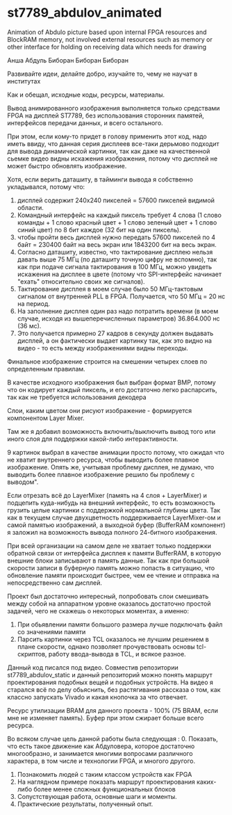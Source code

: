 # st7789_abdulov_animated

Animation of Abdulo picture based upon internal FPGA resources and BlockRAM memory, not involved external resources such as memory or other interface for holding on receiving data which needs for drawing

Анша Абдуль
Биборан
Биборан
Биборан

Развивайте идеи, делайте добро, изучайте то, чему не научат в институтах

Как и обещал, исходные коды, ресурсы, материалы.

Вывод анимированного изображения выполняется только средствами FPGA на дисплей ST7789, без использования сторонних памятей, интерфейсов передачи данных, и всего остального. 

При этом, если кому-то придет в голову применить этот код, надо иметь ввиду, что данная серия дисплеев все-таки дерьмово подходит для вывода динамической картинки, так как даже на качественной сьемке видео видны искажения изображения, потому что дисплей не может быстро обновлять изображение.

Хотя, если верить даташиту, в тайминги вывода я собственно укладывался, потому что:

1. дисплей содержит 240x240 пикселей = 57600 пикселей видимой области. 
2. Командный интерфейс на каждый пиксель требует 4 слова (1 слово команды + 1 слово красный цвет + 1 слово зеленый цвет + 1 слово синий цвет) по 8 бит каждое (32 бит на один пиксель). 
3. чтобы пройти весь дисплей нужно передать 57600 пикселей по 4 байт = 230400 байт на весь экран или 1843200 бит на весь экран. 
4. Согласно даташиту, известно, что тактирование дисплею нельзя давать выше 75 МГц (по даташиту точную цифру не вспомню), так как при подаче сигнала тактирования в 100 МГц, 
можно увидеть искажения на дисплее в цвете (потому что SPI-интерфейс начинает "ехать" относительно своих же сигналов). 
5. Тактирование дисплея в моем случае было 50 МГц-тактовым сигналом от внутренней PLL в FPGA. Получается, что 50 МГц = 20 нс на период. 
6. На заполнение дисплея один раз надо потратить времени (в моем случае, исходя из вышеперечисленных параметров) 36.864.000 нс (36 мс). 
7. Это получается примерно 27 кадров в секунду должен выдавать дисплей, а он фактически выдает картинку так, как это видно на видео - то есть между изображениями видны переходы. 

Финальное изображение строится на смешении четырех слоев по определенным правилам. 

В качестве исходного изображения был выбран формат BMP, потому что он кодирует каждый пиксель, и его достаточно легко распарсить, так как не требуется использования декодера

Слои, каким цветом они рисуют изображение - формируется компонентом Layer Mixer. 

Там же я добавил возможность включить/выключить вывод того или иного слоя для поддержки какой-либо интерактивности. 

9 картинок выбрал в качестве анимации просто потому, что ожидал что не хватит внутреннего ресурса, чтобы выводить более плавное изображение. Опять же, учитывая проблему дисплея, не думаю, что выводить более плавное изображение решило бы проблему с выводом". 

Если отрезать всё до LayerMixer (память на 4 слоя + LayerMixer) и подцепить куда-нибудь на внешний интерфейс, то есть возможность грузить целые картинки с поддержкой нормальной глубины цвета. 
Так как в текущем случае двухцветность поддерживается LayerMixer-ом и самой памятью изображений, а выходной буфер (BufferRAM компонент) я заложил на возможность вывода полного 24-битного изображения. 

При всей организации на самом деле не хватает только поддержки обратной связи от интерфейса дисплея к памяти BufferRAM, в которую внешние блоки записывают в память данные. Так как при большой скорости записи в буферную память можно попасть в ситуацию, что обновление памяти происходит быстрее, чем ее чтение и отправка на непосредственно сам дисплей. 

Проект был достаточно интересный, попробовать слои смешивать между собой на аппаратном уровне оказалось достаточно простой задачей, чего не скажешь о некоторых моментах, а именно:
1. При обьявлении памяти большого размера лучше подключать файл со значениями памяти
2. Парсить картинки через TCL оказалось не лучшим решением в плане скорости, однако позволяет прочувствовать основы tcl-скриптов, работу ввода-вывода в TCL, и всякое разное. 

Данный код писался под видео. Совместив репозитории st7789_abdulov_static и данный репозиторий можно понять маршрут проектирования подобных вещей и подобных устройств. 
На видео я старался всё по делу обьяснить, без растягивания рассказа о том, как классно запускать Vivado и какая кнопочка за что отвечает. 

Ресурс утилизации BRAM для данного проекта - 100% (75 BRAM, если мне не изменяет память). Буфер при этом сжирает больше всего ресурса. 

Во всяком случае цель данной работы была следующая :
0. Показать, что есть такое движение как Абдуловера, которое достаточно многообразно, и занимается многими вопросами различного характера, в том числе и технологии FPGA, и многого другого.
1. Познакомить людей с таким классом устройств как FPGA
2. На наглядном примере показать маршрут проектирования каких-либо более менее сложных функциональных блоков
3. Сопустствующая работа, основные шаги и моменты. 
4. Практические результаты, полученный опыт. 
